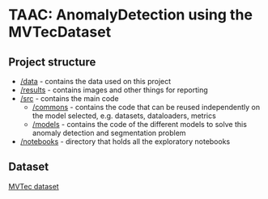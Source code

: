 # TAAC: AnomalyDetection using the MVTecDataset


## Project structure

- [/data](/data) - contains the data used on this project 
- [/results](/results/) - contains images and other things for reporting
- [/src](/src) - contains the main code
    - [/commons](/src/commons/) - contains the code that can be reused independently on the model selected, e.g. datasets, dataloaders, metrics
    - [/models](/src/models/) - contains the code of the different models to solve this anomaly detection and segmentation problem
- [/notebooks](/notebooks) -  directory that holds all the exploratory notebooks


## Dataset

[MVTec dataset](https://www.mvtec.com/company/research/datasets/mvtec-ad)
